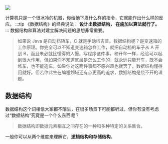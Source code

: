 ![](https://upload-images.jianshu.io/upload_images/3061147-d823f4ef6ea2bdbc.png?imageMogr2/auto-orient/strip%7CimageView2/2/w/1240)

计算机只是一个很冰冷的机器，你给他下发什么样的指令，它就能作出什么样的反应。
:::tip 《数据结构》的经典说法：
**设计出数据结构， 在施加以算法就行了。**
:::
数据结构和算法对建立解决问题的思想非常重要。
> 如果说 Java 是自动档轿车，C 就是手动档吉普。数据结构呢？是变速箱的工作原理。你完全可以不知道变速箱怎样工作，就把自动档的车子从 A 开到 B，而且未必就比懂得的人慢。写程序这件事，和开车一样，经验可以起到很大作用，但如果你不知道底层是怎么工作的，就永远只能开车，既不会修车，也不能造车。如果你对这两件事都不感兴趣也就罢了，数据结构懂得用就好。但若你此生在编程领域还有点更高的追求，数据结构是绕不开的课题。

## 数据结构
数据结构这个词相信大家都不陌生，在很多场景下可能都听过，但你有没有考虑过“数据结构”究竟是一个什么东西呢？
> 数据结构即数据元素相互之间存在的一种和多种特定的关系集合。

一般你可以从两个维度来理解它，**逻辑结构和存储结构**。

